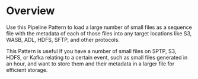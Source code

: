 # Overview

Use this Pipeline Pattern to load a large number of small files as a sequence file with the metadata of each of those files into any target locations like S3, WASB, ADL, HDFS, SFTP, and other protocols.

This Pattern is useful If you have a number of small files on SPTP, S3, HDFS, or Kafka relating to a certain event, such as small files generated in an hour, and want to store them and their metadata in a larger file for efficient storage.&#x20;
